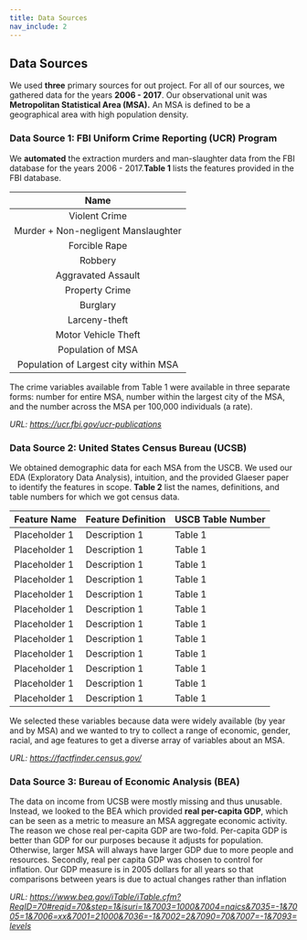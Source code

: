 ```yaml
---
title: Data Sources
nav_include: 2
---
```


## Data Sources

We used **three** primary sources for out project. For all of our sources, we gathered data for the years **2006 - 2017**. Our observational unit was **Metropolitan Statistical Area (MSA).** An MSA is defined to be a geographical area with high population density.

### Data Source 1: FBI Uniform Crime Reporting (UCR) Program

We **automated** the extraction murders and man-slaughter data from the FBI database for the years 2006 - 2017.**Table 1** lists the features provided in the FBI database.

|          Name          |
|:--------------------------------:|
| Violent Crime                     |
| Murder + Non-negligent Manslaughter|
| Forcible Rape               |
| Robbery                  |
| Aggravated Assault            |
| Property Crime           |
| Burglary           |
| Larceny-theft                |
| Motor Vehicle Theft                |
| Population of MSA         |
| Population of Largest city within MSA          |

The crime variables available from Table 1 were available in three separate forms: number for entire MSA, number within the largest city of the MSA, and the number across the MSA per 100,000 individuals (a rate).

*URL: https://ucr.fbi.gov/ucr-publications*

### Data Source 2: United States Census Bureau (UCSB)

We obtained demographic data for each MSA from the USCB.  We used our EDA (Exploratory Data Analysis), intuition, and the provided Glaeser paper to identify the features in scope. **Table 2** list the names, definitions, and table numbers for which we got census data.


|          Feature Name          | Feature Definition | USCB Table Number |
|--------------------------------|---|----------------------------------------------------------------------|
| Placeholder 1                     | Description 1 | Table 1 |
| Placeholder 1                     | Description 1 | Table 1 |
| Placeholder 1                     | Description 1 | Table 1 |
| Placeholder 1                     | Description 1 | Table 1 |
| Placeholder 1                     | Description 1 | Table 1 |
| Placeholder 1                     | Description 1 | Table 1 |
| Placeholder 1                     | Description 1 | Table 1 |
| Placeholder 1                     | Description 1 | Table 1 |
| Placeholder 1                     | Description 1 | Table 1 |
| Placeholder 1                     | Description 1 | Table 1 |
| Placeholder 1                     | Description 1 | Table 1 |
| Placeholder 1                     | Description 1 | Table 1 |


We selected these variables because data were widely available (by year and by MSA) and we wanted to try to collect a range of economic, gender, racial, and age features to get a diverse array of variables about an MSA.

*URL: https://factfinder.census.gov/*

### Data Source 3: Bureau of Economic Analysis (BEA)

The data on income from UCSB were mostly missing and thus unusable.  Instead, we looked to the BEA which provided **real per-capita GDP**, which can be seen as a metric to measure an MSA aggregate economic activity.  The reason we chose real per-capita GDP are two-fold. Per-capita GDP is better than GDP for our purposes because it adjusts for population. Otherwise, larger MSA will always have larger GDP due to more people and resources. Secondly, real per capita GDP was chosen to control for inflation. Our GDP measure is in 2005 dollars for all years so that comparisons between years is due to actual changes rather than inflation

*URL: https://www.bea.gov/iTable/iTable.cfm?ReqID=70#reqid=70&step=1&isuri=1&7003=1000&7004=naics&7035=-1&7005=1&7006=xx&7001=21000&7036=-1&7002=2&7090=70&7007=-1&7093=levels*

